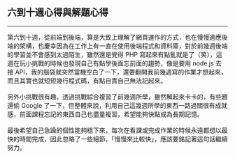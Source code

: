 ## 六到十週心得與解題心得
*****
第六到十週，從前端到後端，算是大致上理解了網頁運作的方式，也在慢慢適應後端的架構，也慶幸因為在工作上有一直在使用後端程式和資料庫，對於前幾週後端的學習並不會感到太過陌生，雖然還是覺得 PHP 寫起來有點亂就是了（笑），這週在玩小挑戰的時候也發現自己有點學後面忘前面的趨勢，像是要用 node.js 去接 API，我的腦袋就突然當機空白了一下，還要翻開我前幾週寫的作業才想起來，而且其實也就短短幾行程式碼，有點自責自己無法記起來。     
<br>
另外小挑戰很有趣，透過挑戰綜合複習了前幾週所學，雖然解起來卡卡的，有些題還偷 Google 了一下，但整體來說，利用自己這幾週所學的東西一路過關很有成就感，前面課程忘記的東西自己也盡量複習，希望能夠快點成為長期記憶。  
<br>
最後希望自己急躁的個性能夠穩下來，每次在看課或完成作業的時候永遠都想以最快的時間完成，因此忽略了一些細節，「慢慢來比較快」，應該要銘記著這句話繼續努力。


